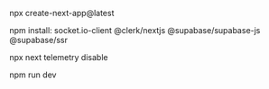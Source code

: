 npx create-next-app@latest

npm install:
socket.io-client
@clerk/nextjs
@supabase/supabase-js @supabase/ssr

npx next telemetry disable

npm run dev

